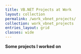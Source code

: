 ```yaml
---
title: VB.NET Projects at Work
layout: collection
permalink: /work_vbnet_projects/
collection: work_vbnet_projects
entries_layout: grid
classes: wide
---
```

**Some projects I worked on**